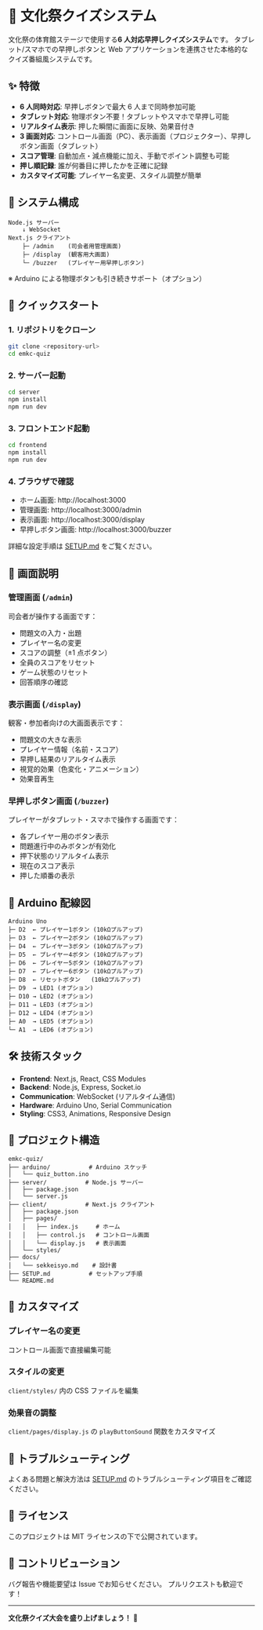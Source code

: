 # 🎤 文化祭クイズシステム

文化祭の体育館ステージで使用する**6 人対応早押しクイズシステム**です。
タブレット/スマホでの早押しボタンと Web アプリケーションを連携させた本格的なクイズ番組風システムです。

## ✨ 特徴

-   **6 人同時対応**: 早押しボタンで最大 6 人まで同時参加可能
-   **タブレット対応**: 物理ボタン不要！タブレットやスマホで早押し可能
-   **リアルタイム表示**: 押した瞬間に画面に反映、効果音付き
-   **3 画面対応**: コントロール画面（PC）、表示画面（プロジェクター）、早押しボタン画面（タブレット）
-   **スコア管理**: 自動加点・減点機能に加え、手動でポイント調整も可能
-   **押し順記録**: 誰が何番目に押したかを正確に記録
-   **カスタマイズ可能**: プレイヤー名変更、スタイル調整が簡単

## 🎯 システム構成

```
Node.js サーバー
    ↓ WebSocket
Next.js クライアント
    ├─ /admin    (司会者用管理画面)
    ├─ /display  (観客用大画面)
    └─ /buzzer   (プレイヤー用早押しボタン)
```

※ Arduino による物理ボタンも引き続きサポート（オプション）

## 🚀 クイックスタート

### 1. リポジトリをクローン

```bash
git clone <repository-url>
cd emkc-quiz
```

### 2. サーバー起動

```bash
cd server
npm install
npm run dev
```

### 3. フロントエンド起動

```bash
cd frontend
npm install
npm run dev
```

### 4. ブラウザで確認

-   ホーム画面: http://localhost:3000
-   管理画面: http://localhost:3000/admin
-   表示画面: http://localhost:3000/display
-   早押しボタン画面: http://localhost:3000/buzzer

詳細な設定手順は [SETUP.md](./SETUP.md) をご覧ください。

## 📱 画面説明

### 管理画面 (`/admin`)

司会者が操作する画面です：

-   問題文の入力・出題
-   プレイヤー名の変更
-   スコアの調整（±1 点ボタン）
-   全員のスコアをリセット
-   ゲーム状態のリセット
-   回答順序の確認

### 表示画面 (`/display`)

観客・参加者向けの大画面表示です：

-   問題文の大きな表示
-   プレイヤー情報（名前・スコア）
-   早押し結果のリアルタイム表示
-   視覚的効果（色変化・アニメーション）
-   効果音再生

### 早押しボタン画面 (`/buzzer`)

プレイヤーがタブレット・スマホで操作する画面です：

-   各プレイヤー用のボタン表示
-   問題進行中のみボタンが有効化
-   押下状態のリアルタイム表示
-   現在のスコア表示
-   押した順番の表示

## 🔧 Arduino 配線図

```
Arduino Uno
├─ D2  ← プレイヤー1ボタン (10kΩプルアップ)
├─ D3  ← プレイヤー2ボタン (10kΩプルアップ)
├─ D4  ← プレイヤー3ボタン (10kΩプルアップ)
├─ D5  ← プレイヤー4ボタン (10kΩプルアップ)
├─ D6  ← プレイヤー5ボタン (10kΩプルアップ)
├─ D7  ← プレイヤー6ボタン (10kΩプルアップ)
├─ D8  ← リセットボタン   (10kΩプルアップ)
├─ D9  → LED1 (オプション)
├─ D10 → LED2 (オプション)
├─ D11 → LED3 (オプション)
├─ D12 → LED4 (オプション)
├─ A0  → LED5 (オプション)
└─ A1  → LED6 (オプション)
```

## 🛠️ 技術スタック

-   **Frontend**: Next.js, React, CSS Modules
-   **Backend**: Node.js, Express, Socket.io
-   **Communication**: WebSocket (リアルタイム通信)
-   **Hardware**: Arduino Uno, Serial Communication
-   **Styling**: CSS3, Animations, Responsive Design

## 📂 プロジェクト構造

```
emkc-quiz/
├── arduino/           # Arduino スケッチ
│   └── quiz_button.ino
├── server/           # Node.js サーバー
│   ├── package.json
│   └── server.js
├── client/           # Next.js クライアント
│   ├── package.json
│   ├── pages/
│   │   ├── index.js     # ホーム
│   │   ├── control.js   # コントロール画面
│   │   └── display.js   # 表示画面
│   └── styles/
├── docs/
│   └── sekkeisyo.md    # 設計書
├── SETUP.md           # セットアップ手順
└── README.md
```

## 🎨 カスタマイズ

### プレイヤー名の変更

コントロール画面で直接編集可能

### スタイルの変更

`client/styles/` 内の CSS ファイルを編集

### 効果音の調整

`client/pages/display.js` の `playButtonSound` 関数をカスタマイズ

## 🐛 トラブルシューティング

よくある問題と解決方法は [SETUP.md](./SETUP.md) のトラブルシューティング項目をご確認ください。

## 📝 ライセンス

このプロジェクトは MIT ライセンスの下で公開されています。

## 🤝 コントリビューション

バグ報告や機能要望は Issue でお知らせください。
プルリクエストも歓迎です！

---

**文化祭クイズ大会を盛り上げましょう！** 🎉
